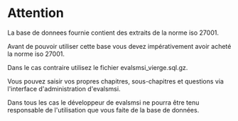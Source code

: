 # Attention

La base de donnees fournie contient des extraits de la norme iso 27001.

Avant de pouvoir utiliser cette base vous devez impérativement avoir acheté la norme iso 27001.

Dans le cas contraire utilisez le fichier evalsmsi_vierge.sql.gz.

Vous pouvez saisir vos propres chapitres, sous-chapitres et questions via l'interface d'administration d'evalsmsi.

Dans tous les cas le développeur de evalsmsi ne pourra être tenu responsable de l'utilisation que vous faite de la base de données.
